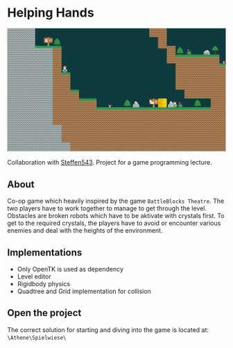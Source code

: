 # Helping Hands
![Image of simulation](/gitMedia/helpingHands.png)

Collaboration with [Steffen543](https://github.com/Steffen543).
Project for a game programming lecture.

## About
Co-op game which heavily inspired by the game `BattleBlocks Theatre`. The two players have to work together to manage to get through the level. Obstacles are broken robots which have to be aktivate with crystals first. To get to the required crystals, the players have to avoid or encounter various enemies and deal with the heights of the environment.

## Implementations
- Only OpenTK is used as dependency
- Level editor
- Rigidbody physics
- Quadtree and Grid implementation for collision

## Open the project
The correct solution for starting and diving into the game is located at: `\Athene\Spielwiese\`